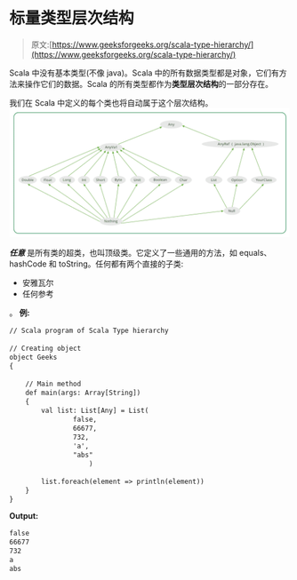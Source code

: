 # 标量类型层次结构

> 原文:[https://www.geeksforgeeks.org/scala-type-hierarchy/](https://www.geeksforgeeks.org/scala-type-hierarchy/)

Scala 中没有基本类型(不像 java)。Scala 中的所有数据类型都是对象，它们有方法来操作它们的数据。Scala 的所有类型都作为**类型层次结构**的一部分存在。

我们在 Scala 中定义的每个类也将自动属于这个层次结构。
![](img/b66c09b61b211d414da94ab19bb312a9.png)

***任意*** 是所有类的超类，也叫顶级类。它定义了一些通用的方法，如 equals、hashCode 和 toString。任何都有两个直接的子类:

*   安雅瓦尔
*   任何参考

。
**例:**

```
// Scala program of Scala Type hierarchy 

// Creating object
object Geeks 
{

    // Main method
    def main(args: Array[String]) 
    {
        val list: List[Any] = List(
                false,
                66677,
                732, 
                'a', 
                "abs"
                    )

        list.foreach(element => println(element))
    }
}
```

**Output:**

```
false
66677
732
a
abs

```